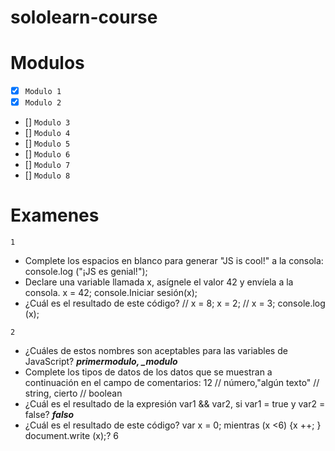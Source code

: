 # sololearn-course

# Modulos

* [x] ```Modulo 1```
* [x] ```Modulo 2```
* [] ```Modulo 3```
* [] ```Modulo 4```
* [] ```Modulo 5```
* [] ```Modulo 6```
* [] ```Modulo 7```
* [] ```Modulo 8```

# Examenes

```1```
* Complete los espacios en blanco para generar "JS is cool!" a la consola:
console.log ("¡JS es genial!");
* Declare una variable llamada x, asígnele el valor 42 y envíela a la consola.
x = 42;
console.Iniciar sesión(x);
* ¿Cuál es el resultado de este código? // x = 8; x = 2; // x = 3; console.log (x);

```2```
* ¿Cuáles de estos nombres son aceptables para las variables de JavaScript? ***primermodulo, _modulo***
* Complete los tipos de datos de los datos que se muestran a continuación en el campo de comentarios:
12 // número,"algún texto" // string, cierto // boolean
* ¿Cuál es el resultado de la expresión var1 && var2, si var1 = true y var2 = false? ***falso***
* ¿Cuál es el resultado de este código? var x = 0; mientras (x <6) {x ++; } document.write (x);? 6
